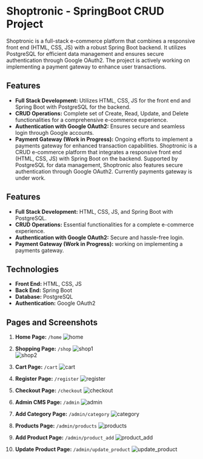 # Shoptronic - SpringBoot CRUD Project

Shoptronic is a full-stack e-commerce platform that combines a responsive front end (HTML, CSS, JS) with a robust Spring Boot backend. It utilizes PostgreSQL for efficient data management and ensures secure authentication through Google OAuth2. The project is actively working on implementing a payment gateway to enhance user transactions.

## Features

- **Full Stack Development:** Utilizes HTML, CSS, JS for the front end and Spring Boot with PostgreSQL for the backend.
- **CRUD Operations:** Complete set of Create, Read, Update, and Delete functionalities for a comprehensive e-commerce experience.
- **Authentication with Google OAuth2:** Ensures secure and seamless login through Google accounts.
- **Payment Gateway (Work in Progress):** Ongoing efforts to implement a payments gateway for enhanced transaction capabilities.
Shoptronic is a CRUD e-commerce platform that integrates a responsive front end (HTML, CSS, JS) with Spring Boot on the backend. Supported by PostgreSQL for data management, Shoptronic also features secure authentication through Google OAuth2. Currently payments gateway is under work.

## Features

- **Full Stack Development:** HTML, CSS, JS, and Spring Boot with PostgreSQL.
- **CRUD Operations:** Essential functionalities for a complete e-commerce experience.
- **Authentication with Google OAuth2:** Secure and hassle-free login.
- **Payment Gateway (Work in Progress):** working on implementing a payments gateway.

## Technologies

- **Front End:** HTML, CSS, JS
- **Back End:** Spring Boot
- **Database:** PostgreSQL
- **Authentication:** Google OAuth2

## Pages and Screenshots

1. **Home Page:** `/home`
   ![home](/ecom_screenshots/home.png)
    <br>

2. **Shopping Page:** `/shop`
   ![shop1](/ecom_screenshots/shop_grid.png)
    <br>
   ![shop2](/ecom_screenshots/shop_list.png)
   <br>

3. **Cart Page:** `/cart`
   ![cart](/ecom_screenshots/cart.png)
   <br>

4. **Register Page:** `/register`
   ![register](/ecom_screenshots/register.png)
   <br>

5. **Checkout Page:** `/checkout`
   ![checkout](/ecom_screenshots/checkout.png)
   <br>

6. **Admin CMS Page:** `/admin`
   ![admin](/ecom_screenshots/admin.png)
   <br>

7. **Add Category Page:** `/admin/category`
   ![category](/ecom_screenshots/category.png)
   <br>

8. **Products Page:** `/admin/products`
   ![products](/ecom_screenshots/products.png)
   <br>

9. **Add Product Page:** `/admin/product_add`
    ![product_add](/ecom_screenshots/product_add.png)
   <br>

10. **Update Product Page:** `/admin/update_product`
    ![update_product](/ecom_screenshots/update_product.png)
    <br>




